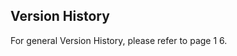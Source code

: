 ## Version History

For general Version History, please refer to page 1 <!-- TODO: page references -->6.
